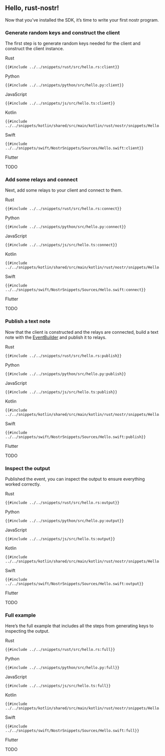 ## Hello, rust-nostr!

Now that you’ve installed the SDK, it’s time to write your first nostr program.

### Generate random keys and construct the client

The first step is to generate random keys needed for the client and construct the client instance.

<custom-tabs category="lang">
<div slot="title">Rust</div>
<section>

```rust,ignore
{{#include ../../snippets/rust/src/hello.rs:client}}
```

</section>

<div slot="title">Python</div>
<section>

```python,ignore
{{#include ../../snippets/python/src/hello.py:client}}
```

</section>

<div slot="title">JavaScript</div>
<section>

```typescript,ignore
{{#include ../../snippets/js/src/hello.ts:client}}
```

</section>

<div slot="title">Kotlin</div>
<section>

```kotlin,ignore
{{#include ../../snippets/kotlin/shared/src/main/kotlin/rust/nostr/snippets/Hello.kt:client}}
```

</section>

<div slot="title">Swift</div>
<section>

```swift,ignore
{{#include ../../snippets/swift/NostrSnippets/Sources/Hello.swift:client}}
```

</section>

<div slot="title">Flutter</div>
<section>

TODO

</section>
</custom-tabs>

### Add some relays and connect

Next, add some relays to your client and connect to them.

<custom-tabs category="lang">
<div slot="title">Rust</div>
<section>

```rust,ignore
{{#include ../../snippets/rust/src/hello.rs:connect}}
```

</section>

<div slot="title">Python</div>
<section>

```python,ignore
{{#include ../../snippets/python/src/hello.py:connect}}
```

</section>

<div slot="title">JavaScript</div>
<section>

```typescript,ignore
{{#include ../../snippets/js/src/hello.ts:connect}}
```

</section>

<div slot="title">Kotlin</div>
<section>

```kotlin,ignore
{{#include ../../snippets/kotlin/shared/src/main/kotlin/rust/nostr/snippets/Hello.kt:connect}}
```

</section>

<div slot="title">Swift</div>
<section>

```swift,ignore
{{#include ../../snippets/swift/NostrSnippets/Sources/Hello.swift:connect}}
```

</section>

<div slot="title">Flutter</div>
<section>

TODO

</section>
</custom-tabs>


### Publish a text note

Now that the client is constructed and the relays are connected, 
build a text note with the [EventBuilder](event/builder.md) and publish it to relays.

<custom-tabs category="lang">
<div slot="title">Rust</div>
<section>

```rust,ignore
{{#include ../../snippets/rust/src/hello.rs:publish}}
```

</section>

<div slot="title">Python</div>
<section>

```python,ignore
{{#include ../../snippets/python/src/hello.py:publish}}
```

</section>

<div slot="title">JavaScript</div>
<section>

```typescript,ignore
{{#include ../../snippets/js/src/hello.ts:publish}}
```

</section>

<div slot="title">Kotlin</div>
<section>

```kotlin,ignore
{{#include ../../snippets/kotlin/shared/src/main/kotlin/rust/nostr/snippets/Hello.kt:publish}}
```

</section>

<div slot="title">Swift</div>
<section>

```swift,ignore
{{#include ../../snippets/swift/NostrSnippets/Sources/Hello.swift:publish}}
```

</section>

<div slot="title">Flutter</div>
<section>

TODO

</section>
</custom-tabs>

### Inspect the output

Published the event, you can inspect the output to ensure everything worked correctly.

<custom-tabs category="lang">
<div slot="title">Rust</div>
<section>

```rust,ignore
{{#include ../../snippets/rust/src/hello.rs:output}}
```

</section>

<div slot="title">Python</div>
<section>

```python,ignore
{{#include ../../snippets/python/src/hello.py:output}}
```

</section>

<div slot="title">JavaScript</div>
<section>

```typescript,ignore
{{#include ../../snippets/js/src/hello.ts:output}}
```

</section>

<div slot="title">Kotlin</div>
<section>

```kotlin,ignore
{{#include ../../snippets/kotlin/shared/src/main/kotlin/rust/nostr/snippets/Hello.kt:output}}
```

</section>

<div slot="title">Swift</div>
<section>

```swift,ignore
{{#include ../../snippets/swift/NostrSnippets/Sources/Hello.swift:output}}
```

</section>

<div slot="title">Flutter</div>
<section>

TODO

</section>
</custom-tabs>

### Full example

Here’s the full example that includes all the steps from generating keys to inspecting the output.

<custom-tabs category="lang">
<div slot="title">Rust</div>
<section>

```rust,ignore
{{#include ../../snippets/rust/src/hello.rs:full}}
```

</section>

<div slot="title">Python</div>
<section>

```python,ignore
{{#include ../../snippets/python/src/hello.py:full}}
```

</section>

<div slot="title">JavaScript</div>
<section>

```typescript,ignore
{{#include ../../snippets/js/src/hello.ts:full}}
```

</section>

<div slot="title">Kotlin</div>
<section>

```kotlin,ignore
{{#include ../../snippets/kotlin/shared/src/main/kotlin/rust/nostr/snippets/Hello.kt:full}}
```

</section>

<div slot="title">Swift</div>
<section>

```swift,ignore
{{#include ../../snippets/swift/NostrSnippets/Sources/Hello.swift:full}}
```

</section>

<div slot="title">Flutter</div>
<section>

TODO

</section>
</custom-tabs>
